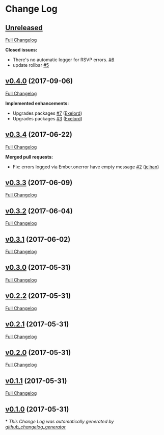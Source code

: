 # Change Log

## [Unreleased](https://github.com/Exelord/ember-rollbar-client/tree/HEAD)

[Full Changelog](https://github.com/Exelord/ember-rollbar-client/compare/v0.4.0...HEAD)

**Closed issues:**

- There's no automatic logger for RSVP errors. [\#6](https://github.com/Exelord/ember-rollbar-client/issues/6)
- update rollbar [\#5](https://github.com/Exelord/ember-rollbar-client/issues/5)

## [v0.4.0](https://github.com/Exelord/ember-rollbar-client/tree/v0.4.0) (2017-09-06)
[Full Changelog](https://github.com/Exelord/ember-rollbar-client/compare/v0.3.4...v0.4.0)

**Implemented enhancements:**

- Upgrades packages [\#7](https://github.com/Exelord/ember-rollbar-client/pull/7) ([Exelord](https://github.com/Exelord))
- Upgrades packages [\#3](https://github.com/Exelord/ember-rollbar-client/pull/3) ([Exelord](https://github.com/Exelord))

## [v0.3.4](https://github.com/Exelord/ember-rollbar-client/tree/v0.3.4) (2017-06-22)
[Full Changelog](https://github.com/Exelord/ember-rollbar-client/compare/v0.3.3...v0.3.4)

**Merged pull requests:**

- Fix: errors logged via Ember.onerror have empty message [\#2](https://github.com/Exelord/ember-rollbar-client/pull/2) ([jelhan](https://github.com/jelhan))

## [v0.3.3](https://github.com/Exelord/ember-rollbar-client/tree/v0.3.3) (2017-06-09)
[Full Changelog](https://github.com/Exelord/ember-rollbar-client/compare/v0.3.2...v0.3.3)

## [v0.3.2](https://github.com/Exelord/ember-rollbar-client/tree/v0.3.2) (2017-06-04)
[Full Changelog](https://github.com/Exelord/ember-rollbar-client/compare/v0.3.1...v0.3.2)

## [v0.3.1](https://github.com/Exelord/ember-rollbar-client/tree/v0.3.1) (2017-06-02)
[Full Changelog](https://github.com/Exelord/ember-rollbar-client/compare/v0.3.0...v0.3.1)

## [v0.3.0](https://github.com/Exelord/ember-rollbar-client/tree/v0.3.0) (2017-05-31)
[Full Changelog](https://github.com/Exelord/ember-rollbar-client/compare/v0.2.2...v0.3.0)

## [v0.2.2](https://github.com/Exelord/ember-rollbar-client/tree/v0.2.2) (2017-05-31)
[Full Changelog](https://github.com/Exelord/ember-rollbar-client/compare/v0.2.1...v0.2.2)

## [v0.2.1](https://github.com/Exelord/ember-rollbar-client/tree/v0.2.1) (2017-05-31)
[Full Changelog](https://github.com/Exelord/ember-rollbar-client/compare/v0.2.0...v0.2.1)

## [v0.2.0](https://github.com/Exelord/ember-rollbar-client/tree/v0.2.0) (2017-05-31)
[Full Changelog](https://github.com/Exelord/ember-rollbar-client/compare/v0.1.1...v0.2.0)

## [v0.1.1](https://github.com/Exelord/ember-rollbar-client/tree/v0.1.1) (2017-05-31)
[Full Changelog](https://github.com/Exelord/ember-rollbar-client/compare/v0.1.0...v0.1.1)

## [v0.1.0](https://github.com/Exelord/ember-rollbar-client/tree/v0.1.0) (2017-05-31)


\* *This Change Log was automatically generated by [github_changelog_generator](https://github.com/skywinder/Github-Changelog-Generator)*